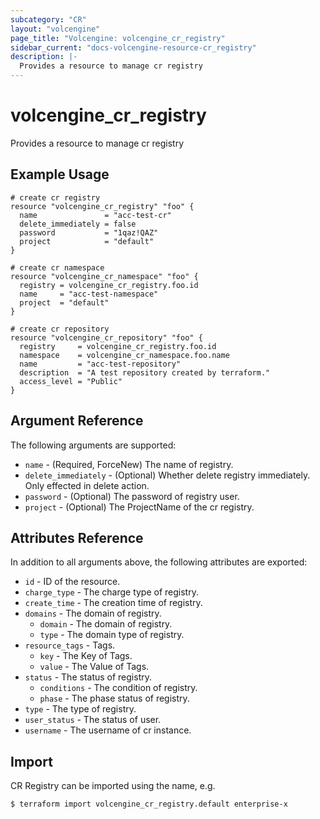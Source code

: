 ```yaml
---
subcategory: "CR"
layout: "volcengine"
page_title: "Volcengine: volcengine_cr_registry"
sidebar_current: "docs-volcengine-resource-cr_registry"
description: |-
  Provides a resource to manage cr registry
---
```

# volcengine_cr_registry
Provides a resource to manage cr registry
## Example Usage
```hcl
# create cr registry
resource "volcengine_cr_registry" "foo" {
  name               = "acc-test-cr"
  delete_immediately = false
  password           = "1qaz!QAZ"
  project            = "default"
}

# create cr namespace
resource "volcengine_cr_namespace" "foo" {
  registry = volcengine_cr_registry.foo.id
  name     = "acc-test-namespace"
  project  = "default"
}

# create cr repository
resource "volcengine_cr_repository" "foo" {
  registry     = volcengine_cr_registry.foo.id
  namespace    = volcengine_cr_namespace.foo.name
  name         = "acc-test-repository"
  description  = "A test repository created by terraform."
  access_level = "Public"
}
```
## Argument Reference
The following arguments are supported:
* `name` - (Required, ForceNew) The name of registry.
* `delete_immediately` - (Optional) Whether delete registry immediately. Only effected in delete action.
* `password` - (Optional) The password of registry user.
* `project` - (Optional) The ProjectName of the cr registry.

## Attributes Reference
In addition to all arguments above, the following attributes are exported:
* `id` - ID of the resource.
* `charge_type` - The charge type of registry.
* `create_time` - The creation time of registry.
* `domains` - The domain of registry.
    * `domain` - The domain of registry.
    * `type` - The domain type of registry.
* `resource_tags` - Tags.
    * `key` - The Key of Tags.
    * `value` - The Value of Tags.
* `status` - The status of registry.
    * `conditions` - The condition of registry.
    * `phase` - The phase status of registry.
* `type` - The type of registry.
* `user_status` - The status of user.
* `username` - The username of cr instance.


## Import
CR Registry can be imported using the name, e.g.
```
$ terraform import volcengine_cr_registry.default enterprise-x
```

